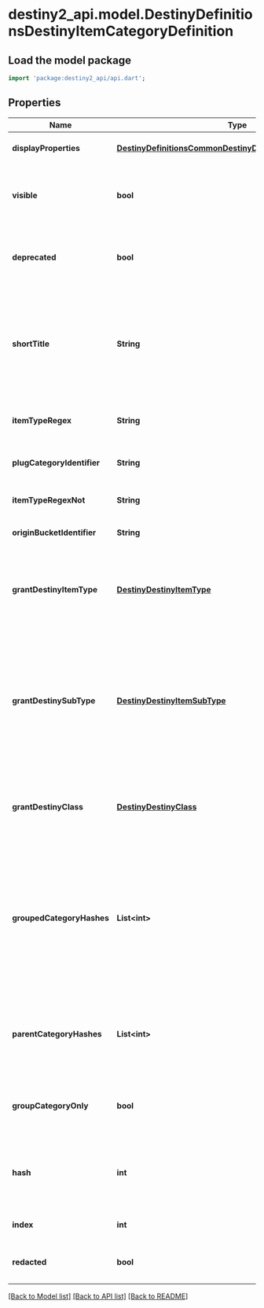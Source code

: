 # destiny2_api.model.DestinyDefinitionsDestinyItemCategoryDefinition

## Load the model package
```dart
import 'package:destiny2_api/api.dart';
```

## Properties
Name | Type | Description | Notes
------------ | ------------- | ------------- | -------------
**displayProperties** | [**DestinyDefinitionsCommonDestinyDisplayPropertiesDefinition**](DestinyDefinitionsCommonDestinyDisplayPropertiesDefinition.md) |  | [optional] [default to null]
**visible** | **bool** | If True, this category should be visible in UI. Sometimes we make categories that we don&#39;t think are interesting externally. It&#39;s up to you if you want to skip on showing them. | [optional] [default to null]
**deprecated** | **bool** | If True, this category has been deprecated: it may have no items left, or there may be only legacy items that remain in it which are no longer relevant to the game. | [optional] [default to null]
**shortTitle** | **String** | A shortened version of the title. The reason why we have this is because the Armory in German had titles that were too long to display in our UI, so these were localized abbreviated versions of those categories. The property still exists today, even though the Armory doesn&#39;t exist for D2... yet. | [optional] [default to null]
**itemTypeRegex** | **String** | The janky regular expression we used against the item type to try and discern whether the item belongs to this category. | [optional] [default to null]
**plugCategoryIdentifier** | **String** | If the item is a plug, this is the identifier we expect to find associated with it if it is in this category. | [optional] [default to null]
**itemTypeRegexNot** | **String** | If the item type matches this janky regex, it does *not* belong to this category. | [optional] [default to null]
**originBucketIdentifier** | **String** | If the item belongs to this bucket, it does belong to this category. | [optional] [default to null]
**grantDestinyItemType** | [**DestinyDestinyItemType**](DestinyDestinyItemType.md) | If an item belongs to this category, it will also receive this item type. This is now how DestinyItemType is populated for items: it used to be an even jankier process, but that&#39;s a story that requires more alcohol. | [optional] [default to null]
**grantDestinySubType** | [**DestinyDestinyItemSubType**](DestinyDestinyItemSubType.md) | If an item belongs to this category, it will also receive this subtype enum value.  I know what you&#39;re thinking - what if it belongs to multiple categories that provide sub-types?  The last one processed wins, as is the case with all of these \&quot;grant\&quot; enums. Now you can see one reason why we moved away from these enums... but they&#39;re so convenient when they work, aren&#39;t they? | [optional] [default to null]
**grantDestinyClass** | [**DestinyDestinyClass**](DestinyDestinyClass.md) | If an item belongs to this category, it will also get this class restriction enum value.  See the other \&quot;grant\&quot;-prefixed properties on this definition for my color commentary. | [optional] [default to null]
**groupedCategoryHashes** | **List&lt;int&gt;** | If this category is a \&quot;parent\&quot; category of other categories, those children will have their hashes listed in rendering order here, and can be looked up using these hashes against DestinyItemCategoryDefinition.  In this way, you can build up a visual hierarchy of item categories. That&#39;s what we did, and you can do it too. I believe in you. Yes, you, Carl.  (I hope someone named Carl reads this someday) | [optional] [default to []]
**parentCategoryHashes** | **List&lt;int&gt;** | All item category hashes of \&quot;parent\&quot; categories: categories that contain this as a child through the hierarchy of groupedCategoryHashes. It&#39;s a bit redundant, but having this child-centric list speeds up some calculations. | [optional] [default to []]
**groupCategoryOnly** | **bool** | If true, this category is only used for grouping, and should not be evaluated with its own checks. Rather, the item only has this category if it has one of its child categories. | [optional] [default to null]
**hash** | **int** | The unique identifier for this entity. Guaranteed to be unique for the type of entity, but not globally.  When entities refer to each other in Destiny content, it is this hash that they are referring to. | [optional] [default to null]
**index** | **int** | The index of the entity as it was found in the investment tables. | [optional] [default to null]
**redacted** | **bool** | If this is true, then there is an entity with this identifier/type combination, but BNet is not yet allowed to show it. Sorry! | [optional] [default to null]

[[Back to Model list]](../README.md#documentation-for-models) [[Back to API list]](../README.md#documentation-for-api-endpoints) [[Back to README]](../README.md)


